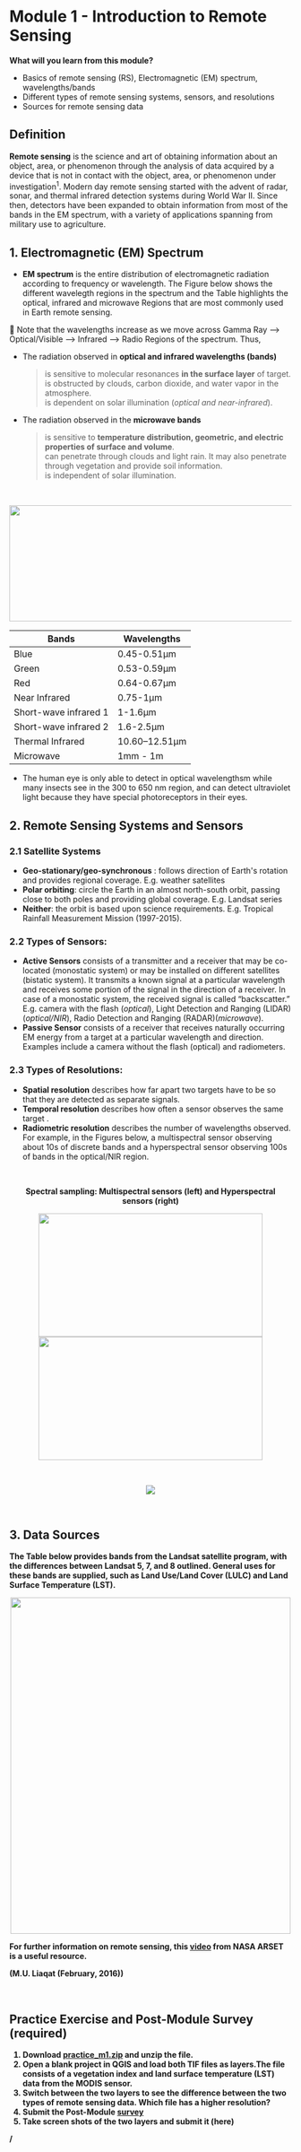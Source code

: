 # Module 1 - Introduction to Remote Sensing

**What will you learn from this module?**

- Basics of remote sensing (RS), Electromagnetic (EM) spectrum, wavelengths/bands
- Different types of remote sensing systems, sensors, and resolutions
- Sources for remote sensing data

## Definition
**Remote sensing** is the science and art of obtaining information about an object, area, or phenomenon through the analysis of data acquired by a device that is not in contact with the object, area, or phenomenon under investigation<sup>1</sup>. Modern day remote sensing started with the advent of radar, sonar, and thermal infrared detection systems during World War II. Since then, detectors have been expanded to obtain information from most of the bands in the EM spectrum, with a variety of applications spanning from military use to agriculture. 

## 1. Electromagnetic (EM) Spectrum 

- **EM spectrum** is the entire distribution of electromagnetic radiation according to frequency or wavelength. The Figure below shows the different wavelegth regions in the spectrum and the Table highlights the optical, infrared and microwave Regions that are most commonly used in Earth remote sensing. 

:pushpin: Note that the wavelengths increase as we move across Gamma Ray --> Optical/Visible --> Infrared --> Radio Regions of the spectrum. Thus,
   - The radiation observed in **optical and infrared wavelengths (bands)** 
       > is sensitive to molecular resonances **in the surface layer** of target.<br>
       > is obstructed by clouds, carbon dioxide, and water vapor in the atmosphere.<br>
       > is dependent on solar illumination (_optical and near-infrared_).<br>
    
   - The radiation observed in the **microwave bands** 
      > is sensitive to **temperature distribution, geometric, and electric properties of surface and volume**. <br>
      > can penetrate through clouds and light rain. It may also penetrate through vegetation and provide soil information.<br>
      > is independent of solar illumination.<br>

<br>
<p align="center">
 <img width="604" height="207" src="https://user-images.githubusercontent.com/87503837/132062813-8bd2faa0-336c-4fc7-b3f1-f8ae62822e9b.png">
</p>

<div align="center">

 
|         Bands            |     Wavelengths      |
|--------------------------|----------------------|
|   Blue                   |     0.45-0.51µm      |
|   Green                  |     0.53-0.59µm      |
|   Red                    |     0.64-0.67µm      |
|   Near Infrared          |     0.75-1µm         |
|   Short-wave infrared 1  |     1-1.6µm          |
|   Short-wave infrared 2  |     1.6-2.5µm        |
|   Thermal Infrared       |     10.60–12.51µm    |
|   Microwave              |     1mm - 1m         |
 
</div>

- The human eye is only able to detect in optical wavelengthsm while many insects see in the 300 to 650 nm region, and can detect ultraviolet light because   they have special photoreceptors in their eyes.   


## 2. Remote Sensing Systems and Sensors

### 2.1 Satellite Systems <br>
-	**Geo-stationary/geo-synchronous** : follows direction of Earth's rotation and provides regional coverage. E.g. weather satellites <br>
-	**Polar orbiting**: circle the Earth in an almost north-south orbit, passing close to both poles and providing global coverage. E.g. Landsat series <br>
-	**Neither**: the orbit is based upon science requirements. E.g. Tropical Rainfall Measurement Mission (1997-2015). <br>

### 2.2 Types of Sensors: <br>
- **Active Sensors** consists of a transmitter and a receiver that may be co-located (monostatic system) or may be installed on different satellites (bistatic system). It transmits a known signal at a particular wavelength and receives some portion of the signal in the direction of a receiver. In case of a monostatic system, the received signal is called “backscatter.” E.g. camera with the flash (_optical_), Light Detection and Ranging (LIDAR) (_optical/NIR_), Radio Detection and Ranging (RADAR)(_microwave_). <br>
- **Passive Sensor** consists of a receiver that receives naturally occurring EM energy from a target at a particular wavelength and direction. Examples include a camera without the flash (optical) and radiometers.

### 2.3 Types of Resolutions: <br>
- **Spatial resolution** describes how far apart two targets have to be so that they are detected as separate signals.<br>
- **Temporal resolution** describes how often a sensor observes the same target . <br>
- **Radiometric resolution** describes the number of wavelengths observed. For example, in the Figures below, a multispectral sensor observing about 10s of discrete bands and a hyperspectral sensor observing 100s of bands in the optical/NIR region.<br>
 
<br/>

<p align="center"> <b>Spectral sampling: Multispectral sensors (left) and Hyperspectral sensors (right)<b> <p>

<p align="center"> 
<img src="https://user-images.githubusercontent.com/87503837/133636464-24493df3-1c5d-405f-b7ec-10fe64cec5e7.png" width="400" height="220"><img src="https://user-images.githubusercontent.com/87503837/133636485-93336e1a-214b-4897-b1ca-c1206879b4e1.png" width="400" height="220"> 
 </p>

<br/>

<p align="center"> 
  <img src = "https://user-images.githubusercontent.com/87503837/130195843-a8aea0e9-def9-40c4-80ce-b562fd56e918.png"/>
</p> <br/>

## 3. Data Sources
   
The Table below provides bands from the Landsat satellite program, with the differences between Landsat 5, 7, and 8 outlined. General uses for these bands are supplied, such as Land Use/Land Cover (LULC) and Land Surface Temperature (LST).

<p align="center">
<img src="https://user-images.githubusercontent.com/84922404/134026792-d1f488cd-3630-4266-ad2f-ed7062e52982.png" width="500" height="600">
</p>

For further information on remote sensing, this [video](https://www.youtube.com/watch?v=qiqUAlJK4vI) from NASA ARSET is a useful resource.

(M.U. Liaqat (February, 2016))

</p> <br/>

## Practice Exercise and Post-Module Survey (required)

1. Download [practice_m1.zip](https://github.com/SERVIR-WA/GALUP/files/7490402/practice_m1.zip) and unzip the file. 
2. Open a blank project in QGIS and load both TIF files as layers.The file consists of a vegetation index and land surface temperature (LST) data from the MODIS sensor. 
3. Switch between the two layers to see the difference between the two types of remote sensing data. Which file has a higher resolution? 
4. Submit the Post-Module [survey](https://ufl.qualtrics.com/jfe/form/SV_9ulL78WT64RMm1M)
5. Take screen shots of the two layers and submit it (here)

/


